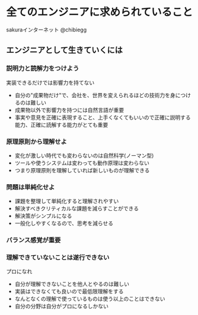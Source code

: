 # 全てのエンジニアに求められていること
sakuraインターネット
@chibiegg

## エンジニアとして生きていくには
### 説明力と読解力をつけよう
実装できるだけでは影響力を持てない
 - 自分の"成果物だけ"で、会社を、世界を変えられるほどの技術力を身につけるのは難しい
 - 成果物以外で影響力を持つには自然言語が重要
 - 事実や意見を正確に表現すること、上手くなくてもいいので正確に説明する能力、正確に読解する能力がとても重要

### 原理原則から理解せよ
 - 変化が激しい時代でも変わらないのは自然科学(ノーマン型)
 - ツールや使うシステムは変わっても動作原理は変わらない
 - つまり原理原則を理解していれば新しいものが理解できる


### 問題は単純化せよ
 - 課題を整理して単純化すると理解されやすい
 - 解決すべきクリティカルな課題を減らすことができる
 - 解決策がシンプルになる
 - 一般化しやすくなるので、思考を減らせる

### バランス感覚が重要

### 理解できていないことは遂行できない
プロになれ

 - 自分が理解できないことを他人とやるのは難しい
 - 実装はできなくても良いので最低限理解をする
 - なんとなくの理解で使っているものは使う以上のことはできない
 - 自分の分野は自分がプロになるしかない


